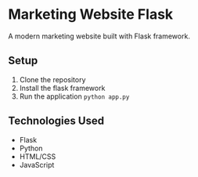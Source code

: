 # Marketing Website Flask

A modern marketing website built with Flask framework.

## Setup

1. Clone the repository
2. Install the flask framework
3. Run the application `python app.py`

## Technologies Used

- Flask
- Python
- HTML/CSS
- JavaScript

